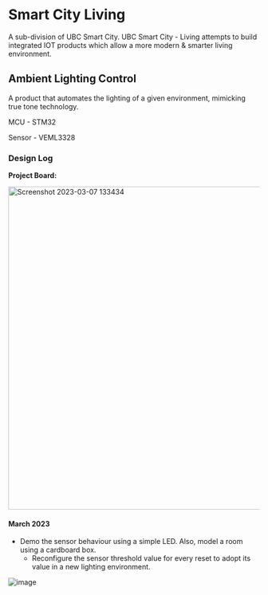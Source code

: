 # Smart City Living
A sub-division of UBC Smart City. UBC Smart City - Living attempts to build integrated IOT products which allow a more modern & smarter living environment. 

## Ambient Lighting Control
A product that automates the lighting of a given environment, mimicking true tone technology.

MCU - STM32

Sensor - VEML3328

### Design Log

**Project Board:**

<img width="648" alt="Screenshot 2023-03-07 133434" src="https://user-images.githubusercontent.com/63937643/223567901-7bc8200e-584f-443f-806a-970c9ed68c27.png">

#### March 2023

- Demo the sensor behaviour using a simple LED. Also, model a room using a cardboard box. 
  - Reconfigure the sensor threshold value for every reset to adopt its value in a new lighting environment. 

![image](https://user-images.githubusercontent.com/63937643/227748010-a660aa50-5d34-43ca-bd4f-f38160efa235.png)
